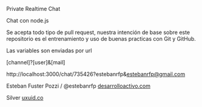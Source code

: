 Private Realtime Chat

Chat con node.js

Se acepta todo tipo de pull request, nuestra intención de base sobre este repositorio es el entrenamiento y uso de buenas practicas con Git y GitHub.

Las variables son enviadas por url

[channel]?[user]&[mail]

http://localhost:3000/chat/735426?estebanrfp&estebanrfp@gmail.com


Esteban Fuster Pozzi / @estebanrfp
[desarrolloactivo.com](https://desarrolloactivo.com)

Silver
[uxuid.co](http://www.uxuid.co)